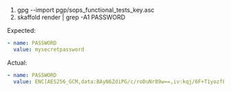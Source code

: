 1. gpg --import pgp/sops_functional_tests_key.asc
2. skaffold render | grep -A1 PASSWORD

Expected:
```yaml
- name: PASSWORD
  value: mysecretpassword
```

Actual:
```yaml
- name: PASSWORD
  value: ENC[AES256_GCM,data:BAyN6ZdiPG/c/roDuNr89w==,iv:kqj/6F+T1yozfFIu7Y6gMCFv08Fy19aBtU4nraF+JEQ=,tag:VF1p4Eq4DuR1FSLL/J0TNw==,type:str]
```
